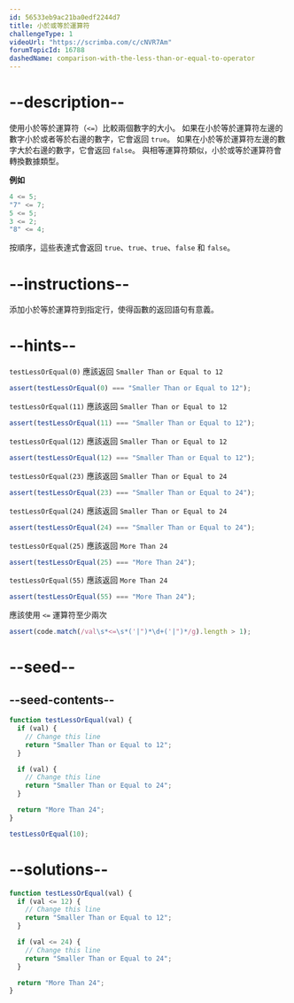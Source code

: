 ```yaml
---
id: 56533eb9ac21ba0edf2244d7
title: 小於或等於運算符
challengeType: 1
videoUrl: "https://scrimba.com/c/cNVR7Am"
forumTopicId: 16788
dashedName: comparison-with-the-less-than-or-equal-to-operator
---
```


# --description--

使用小於等於運算符（`<=`）比較兩個數字的大小。 如果在小於等於運算符左邊的數字小於或者等於右邊的數字，它會返回 `true`。 如果在小於等於運算符左邊的數字大於右邊的數字，它會返回 `false`。 與相等運算符類似，小於或等於運算符會轉換數據類型。

**例如**

```js
4 <= 5;
"7" <= 7;
5 <= 5;
3 <= 2;
"8" <= 4;
```

按順序，這些表達式會返回 `true`、`true`、`true`、`false` 和 `false`。

# --instructions--

添加小於等於運算符到指定行，使得函數的返回語句有意義。

# --hints--

`testLessOrEqual(0)` 應該返回 `Smaller Than or Equal to 12`

```js
assert(testLessOrEqual(0) === "Smaller Than or Equal to 12");
```

`testLessOrEqual(11)` 應該返回 `Smaller Than or Equal to 12`

```js
assert(testLessOrEqual(11) === "Smaller Than or Equal to 12");
```

`testLessOrEqual(12)` 應該返回 `Smaller Than or Equal to 12`

```js
assert(testLessOrEqual(12) === "Smaller Than or Equal to 12");
```

`testLessOrEqual(23)` 應該返回 `Smaller Than or Equal to 24`

```js
assert(testLessOrEqual(23) === "Smaller Than or Equal to 24");
```

`testLessOrEqual(24)` 應該返回 `Smaller Than or Equal to 24`

```js
assert(testLessOrEqual(24) === "Smaller Than or Equal to 24");
```

`testLessOrEqual(25)` 應該返回 `More Than 24`

```js
assert(testLessOrEqual(25) === "More Than 24");
```

`testLessOrEqual(55)` 應該返回 `More Than 24`

```js
assert(testLessOrEqual(55) === "More Than 24");
```

應該使用 `<=` 運算符至少兩次

```js
assert(code.match(/val\s*<=\s*('|")*\d+('|")*/g).length > 1);
```

# --seed--

## --seed-contents--

```js
function testLessOrEqual(val) {
  if (val) {
    // Change this line
    return "Smaller Than or Equal to 12";
  }

  if (val) {
    // Change this line
    return "Smaller Than or Equal to 24";
  }

  return "More Than 24";
}

testLessOrEqual(10);
```

# --solutions--

```js
function testLessOrEqual(val) {
  if (val <= 12) {
    // Change this line
    return "Smaller Than or Equal to 12";
  }

  if (val <= 24) {
    // Change this line
    return "Smaller Than or Equal to 24";
  }

  return "More Than 24";
}
```
